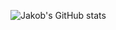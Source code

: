  <p align="center"> 

![Jakob's GitHub stats](https://github-readme-stats.vercel.app/api?username=jakobmoellerdev&count_private=true&show_icons=true&theme=synthwave)

 </p>

<!---
JeremyHarisch/JeremyHarisch is a ✨ special ✨ repository because its `README.md` (this file) appears on your GitHub profile.
You can click the Preview link to take a look at your changes.
--->
